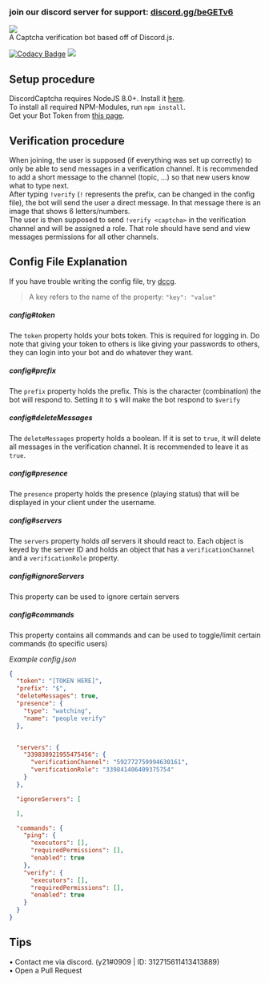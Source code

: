 ### join our discord server for support: [discord.gg/beGETv6](discord.gg/beGETv6)<br/>
<img src="https://image.ibb.co/gEN0oR/discord_banner.png"><br/>
A Captcha verification bot based off of Discord.js.

[![Codacy Badge](https://api.codacy.com/project/badge/Grade/ba341e35d2c84bc0a0adc6a2ae2f4e1c)](https://app.codacy.com/app/y21/discordcaptcha?utm_source=github.com&utm_medium=referral&utm_content=y21/discordcaptcha&utm_campaign=badger)
<img src="https://travis-ci.org/y21/discordcaptcha.svg?branch=master"/>

## Setup procedure
DiscordCaptcha requires NodeJS 8.0+. Install it <a href="https://nodejs.org/en/download/package-manager/">here</a>.<br />
To install all required NPM-Modules, run `npm install`.<br/>
Get your Bot Token from <a href="https://discordapp.com/developers/applications/me">this page</a>.

## Verification procedure
When joining, the user is supposed (if everything was set up correctly) to only be able to send messages in a verification channel.
It is recommended to add a short message to the channel (topic, ...) so that new users know what to type next.<br/>
After typing `!verify` (`!` represents the prefix, can be changed in the config file), the bot will send the user a direct message.
In that message there is an image that shows 6 letters/numbers.<br/>
The user is then supposed to send `!verify <captcha>` in the verification channel and will be assigned a role.
That role should have send and view messages permissions for all other channels.

## Config File Explanation
If you have trouble writing the config file, try [dccg](https://github.com/y21/dccg).
> A key refers to the name of the property: `"key": "value"`

##### config#token
The `token` property holds your bots token. This is required for logging in. Do note that giving your token to others is like giving your passwords to others, they can login into your bot and do whatever they want.

##### config#prefix
The `prefix` property holds the prefix. This is the character (combination) the bot will respond to. Setting it to `$` will make the bot respond to `$verify`

##### config#deleteMessages
The `deleteMessages` property holds a boolean. If it is set to `true`, it will delete all messages in the verification channel. It is recommended to leave it as `true`.

##### config#presence
The `presence` property holds the presence (playing status) that will be displayed in your client under the username.

##### config#servers
The `servers` property holds *all* servers it should react to. Each object is keyed by the server ID and holds an object that has a `verificationChannel` and a `verificationRole` property.

##### config#ignoreServers
This property can be used to ignore certain servers 

##### config#commands
This property contains all commands and can be used to toggle/limit certain commands (to specific users)

_Example config.json_
```json
{
  "token": "[TOKEN HERE]",
  "prefix": "$",
  "deleteMessages": true,
  "presence": {
    "type": "watching",
    "name": "people verify"
  },


  "servers": {
    "339838921955475456": {
      "verificationChannel": "592772759994630161",
      "verificationRole": "339841406409375754"
    }
  },

  "ignoreServers": [

  ],

  "commands": {
    "ping": {
      "executors": [],
      "requiredPermissions": [],
      "enabled": true
    },
    "verify": {
      "executors": [],
      "requiredPermissions": [],
      "enabled": true
    }
  }
}
```

## Tips
• Contact me via discord. (y21#0909 | ID: 312715611413413889)<br/>
• Open a Pull Request
